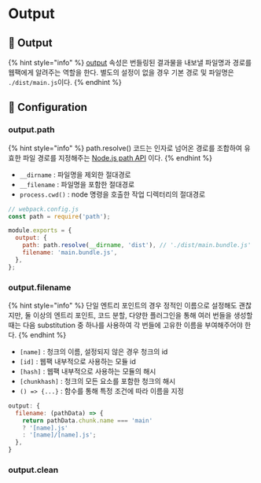 # Output

## 🐇 Output

{% hint style="info" %}
[output](https://webpack.kr/configuration/output) 속성은 번들링된 결과물을 내보낼 파일명과 경로를 웹팩에게 알려주는 역할을 한다. 별도의 설정이 없을 경우 기본 경로 및 파일명은 `./dist/main.js`이다.
{% endhint %}

## 🐇 Configuration

### output.path

{% hint style="info" %}
path.resolve() 코드는 인자로 넘어온 경로를 조합하여 유효한 파일 경로를 지정해주는 [Node.js path API](https://nodejs.org/api/path.html) 이다.
{% endhint %}

* `__dirname` : 파일명을 제외한 절대경로
* `__filename` : 파일명을 포함한 절대경로
* `process.cwd()` : node 명령을 호출한 작업 디렉터리의 절대경로

```javascript
// webpack.config.js
const path = require('path'); 

module.exports = {
  output: {
    path: path.resolve(__dirname, 'dist'), // './dist/main.bundle.js'
    filename: 'main.bundle.js',
  },
};
```

### output.filename

{% hint style="info" %}
단일 엔트리 포인트의 경우 정적인 이름으로 설정해도 괜찮지만, 둘 이상의 엔트리 포인트, 코드 분할, 다양한 플러그인을 통해 여러 번들을 생성할 때는 다음 substitution 중 하나를 사용하여 각 번들에 고유한 이름을 부여해주어야 한다.&#x20;
{% endhint %}

* `[name]` : 청크의 이름, 설정되지 않은 경우 청크의 id
* `[id]` : 웹팩 내부적으로 사용하는 모듈 id
* `[hash]` : 웹팩 내부적으로 사용하는 모듈의 해시
* `[chunkhash]` : 청크의 모든 요소를 포함한 청크의 해시
* `() => {...}` : 함수를 통해 특정 조건에 따라 이름을 지정

```javascript
output: {
  filename: (pathData) => {
    return pathData.chunk.name === 'main'
    ? '[name].js'
    : '[name]/[name].js';
  },
}
```

### output.clean
